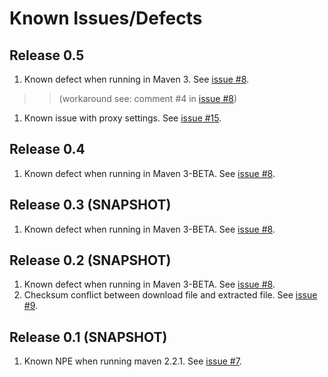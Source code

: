 # Known Issues/Defects #

## Release 0.5 ##
  1. Known defect when running in Maven 3.  See [issue #8](https://code.google.com/p/maven-external-dependency-plugin/issues/detail?id=#8).
> > (workaround see: comment #4 in [issue #8](https://code.google.com/p/maven-external-dependency-plugin/issues/detail?id=#8))
  1. Known issue with proxy settings.  See [issue #15](https://code.google.com/p/maven-external-dependency-plugin/issues/detail?id=#15).

## Release 0.4 ##
  1. Known defect when running in Maven 3-BETA.  See [issue #8](https://code.google.com/p/maven-external-dependency-plugin/issues/detail?id=#8).


## Release 0.3 (SNAPSHOT) ##
  1. Known defect when running in Maven 3-BETA.  See [issue #8](https://code.google.com/p/maven-external-dependency-plugin/issues/detail?id=#8).


## Release 0.2 (SNAPSHOT) ##
  1. Known defect when running in Maven 3-BETA.  See [issue #8](https://code.google.com/p/maven-external-dependency-plugin/issues/detail?id=#8).
  1. Checksum conflict between download file and extracted file.  See [issue #9](https://code.google.com/p/maven-external-dependency-plugin/issues/detail?id=#9).


## Release 0.1 (SNAPSHOT) ##
  1. Known NPE when running maven 2.2.1.  See [issue #7](https://code.google.com/p/maven-external-dependency-plugin/issues/detail?id=#7).